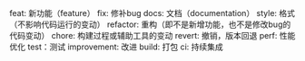 feat: 新功能（feature）
fix: 修补bug
docs: 文档（documentation）
style: 格式（不影响代码运行的变动）
refactor: 重构（即不是新增功能，也不是修改bug的代码变动）
chore: 构建过程或辅助工具的变动
revert: 撤销，版本回退
perf: 性能优化
test：测试
improvement: 改进
build: 打包
ci: 持续集成
